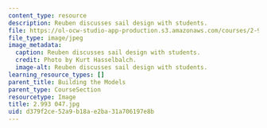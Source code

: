 ```yaml
---
content_type: resource
description: Reuben discusses sail design with students.
file: https://ol-ocw-studio-app-production.s3.amazonaws.com/courses/2-993-special-topics-in-mechanical-engineering-the-art-and-science-of-boat-design-january-iap-2007/d379f2ce52a9b18ae2ba31a706197e8b_2993047.jpg
file_type: image/jpeg
image_metadata:
  caption: Reuben discusses sail design with students.
  credit: Photo by Kurt Hasselbalch.
  image-alt: Reuben discusses sail design with students.
learning_resource_types: []
parent_title: Building the Models
parent_type: CourseSection
resourcetype: Image
title: 2.993 047.jpg
uid: d379f2ce-52a9-b18a-e2ba-31a706197e8b
---
```

